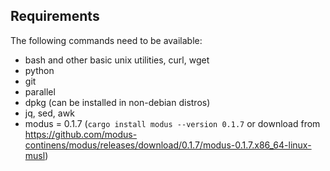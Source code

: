 ## Requirements

The following commands need to be available:

* bash and other basic unix utilities, curl, wget
* python
* git
* parallel
* dpkg (can be installed in non-debian distros)
* jq, sed, awk
* modus = 0.1.7 (`cargo install modus --version 0.1.7` or download from https://github.com/modus-continens/modus/releases/download/0.1.7/modus-0.1.7.x86_64-linux-musl)
